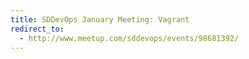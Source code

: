 ```yaml
---
title: SDDevOps January Meeting: Vagrant
redirect_to:
  - http://www.meetup.com/sddevops/events/98681392/
---
```

